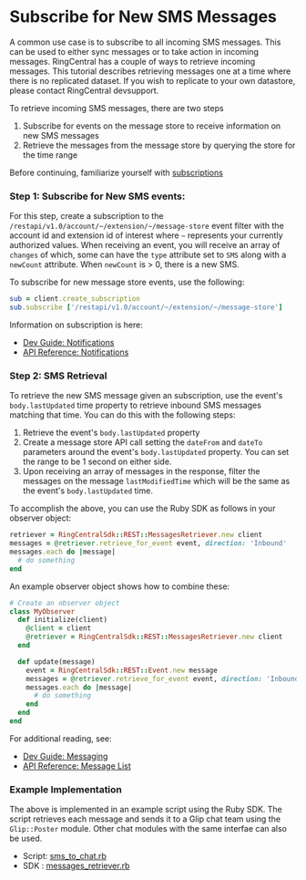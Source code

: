 # Subscribe for New SMS Messages

A common use case is to subscribe to all incoming SMS messages. This can be used to either sync messages or to take action in incoming messages. RingCentral has a couple of ways to retrieve incoming messages. This tutorial describes retrieving messages one at a time where there is no replicated dataset. If you wish to replicate to your own datastore, please contact RingCentral devsupport.

To retrieve incoming SMS messages, there are two steps

1. Subscribe for events on the message store to receive information on new SMS messages
2. Retrieve the messages from the message store by querying the store for the time range

Before continuing, familiarize yourself with [subscriptions](Subscriptions.md)

### Step 1: Subscribe for New SMS events:

For this step, create a subscription to the `/restapi/v1.0/account/~/extension/~/message-store` event filter with the account id and extension id of interest where `~` represents your currently authorized values. When receiving an event, you will receive an array of `changes` of which, some can have the `type` attribute set to `SMS` along with a `newCount` attribute. When `newCount` is > 0, there is a new SMS.

To subscribe for new message store events, use the following:

```ruby
sub = client.create_subscription
sub.subscribe ['/restapi/v1.0/account/~/extension/~/message-store']
```

Information on subscription is here:

* [Dev Guide: Notifications](https://developer.ringcentral.com/api-docs/latest/index.html#!#Notifications.html)
* [API Reference: Notifications](https://developer.ringcentral.com/api-docs/latest/index.html#!#RefNotifications.html)

### Step 2: SMS Retrieval

To retrieve the new SMS message given an subscription, use the event's `body.lastUpdated` time property to retrieve inbound SMS messages matching that time. You can do this with the following steps:

1. Retrieve the event's `body.lastUpdated` property
2. Create a message store API call setting the `dateFrom` and `dateTo` parameters around the event's `body.lastUpdated` property. You can set the range to be 1 second on either side.
3. Upon receiving an array of messages in the response, filter the messages on the message `lastModifiedTime` which will be the same as the event's `body.lastUpdated` time.

To accomplish the above, you can use the Ruby SDK as follows in your observer object:

```ruby
retriever = RingCentralSdk::REST::MessagesRetriever.new client
messages = @retriever.retrieve_for_event event, direction: 'Inbound'
messages.each do |message|
  # do something
end
```

An example observer object shows how to combine these:

```ruby
# Create an observer object
class MyObserver
  def initialize(client)
    @client = client
    @retriever = RingCentralSdk::REST::MessagesRetriever.new client
  end

  def update(message)
    event = RingCentralSdk::REST::Event.new message
    messages = @retriever.retrieve_for_event event, direction: 'Inbound'
    messages.each do |message|
      # do something
    end
  end
end
```

For additional reading, see:

* [Dev Guide: Messaging](https://developer.ringcentral.com/api-docs/latest/index.html#!#MessagingGuide.html)
* [API Reference: Message List](https://developer.ringcentral.com/api-docs/latest/index.html#!#MessageList.html)

### Example Implementation

The above is implemented in an example script using the Ruby SDK. The script retrieves each message and sends it to a Glip chat team using the `Glip::Poster` module. Other chat modules with the same interfae can also be used.

* Script: [sms_to_chat.rb](https://github.com/grokify/ringcentral-sdk-ruby/blob/master/scripts/sms_to_chat.rb)
* SDK : [messages_retriever.rb](https://github.com/grokify/ringcentral-sdk-ruby/blob/master/lib/ringcentral_sdk/rest/messages_retriever.rb)
